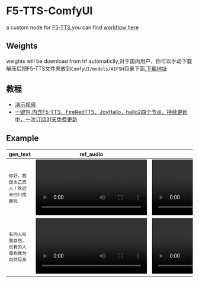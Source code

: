# F5-TTS-ComfyUI
a custom node for [F5-TTS](https://github.com/SWivid/F5-TTS),you can find [workflow here](./doc/base_workflow.json)

## Weights
weights will be download from hf automaticlly,对于国内用户，你可以手动下载解压后把F5-TTS文件夹放到`ComfyUI/models/AIFSH`目录下面,[下载地址](https://pan.quark.cn/s/e3a3e4281ada)

## 教程
- [演示视频](https://www.bilibili.com/video/BV1Tjm5YLEsX)
- [一键包,内含F5-TTS，FireRedTTS，JoyHallo，hallo2四个节点，持续更新中，一次订阅31天免费更新](https://b23.tv/Zm3kPNP)

## Example

| gen_text | ref_audio | out_audio | audio_img |
| -- | -- | -- | -- |
|`你好，我是太乙真人！欢迎来四川找我玩`| <video src="https://github.com/user-attachments/assets/6758239e-9215-4301-ba06-ac9dad06c306" /> | <video src="https://github.com/user-attachments/assets/2f08ad54-0728-4542-84d3-6e8588b6ef3d" /> | ![](./doc/ComfyUI_temp_dgtgr_00001_.png) |
|`有的人叫我自然，也有的人尊称我为自然母亲`|  <video src="https://github.com/user-attachments/assets/89fde537-abba-4959-9e8f-03230d76014a" /> | <video src="https://github.com/user-attachments/assets/c4058295-1db1-4009-af7d-4c84339eae59" /> | ![](./doc/ComfyUI_temp_rhsxy_00001_.png)

